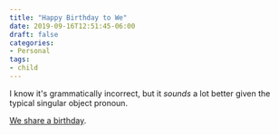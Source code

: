 ```yaml
---
title: "Happy Birthday to We"
date: 2019-09-16T12:51:45-06:00
draft: false
categories:
- Personal
tags:
- child
---
```


I know it's grammatically incorrect, but it *sounds* a lot better given the typical singular object pronoun.

[We share a birthday](https://watt.ws/agw).